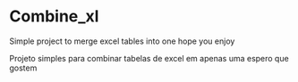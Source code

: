 # Combine_xl
Simple project to merge excel tables into one
hope you enjoy

Projeto simples para combinar tabelas de excel em apenas uma
espero que gostem
